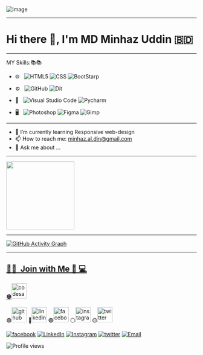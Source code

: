 ![image](https://user-images.githubusercontent.com/64801732/201510430-80cd6282-ad97-48eb-bc65-a2b2fabf20b3.png)


<hr/>

# Hi there 👋, I'm MD Minhaz Uddin 🇧🇩

<hr/>

MY Skills:📚📚
- 🌐 &nbsp;
  ![HTML5](https://user-images.githubusercontent.com/64801732/200296783-de1b348f-0151-4441-b5b9-3aa33e9604d9.png)
  ![CSS](https://user-images.githubusercontent.com/64801732/200296915-81cf6a01-3bd7-4810-bbb5-c607618ba533.png)
  ![BootStarp](https://user-images.githubusercontent.com/64801732/200297022-3176cfff-a3d9-4eb9-bcef-47c76371ff43.png)
- ⚙️ &nbsp;
  ![GitHub](https://user-images.githubusercontent.com/64801732/200297052-9bd98dde-5f8c-478b-89e6-32b25ede41be.png)
  ![Dit](https://user-images.githubusercontent.com/64801732/200297986-b043ef80-148e-4b46-bf3a-331a9303f435.png)
- 🔧 &nbsp;
  ![Visual Studio Code](https://user-images.githubusercontent.com/64801732/200297131-0c82bf17-34a0-4f81-a40f-8ba6877f402f.png)
  ![Pycharm](https://user-images.githubusercontent.com/64801732/200316557-9216e89d-1583-402e-9fc2-dcf92464f0c8.png)

- 🖥 &nbsp;
  ![Photoshop](https://user-images.githubusercontent.com/64801732/200297831-17a4c8cd-52de-4bb5-965c-5390b0b082e0.png)
  ![Figma](https://user-images.githubusercontent.com/64801732/200316095-8a87423e-3258-48b4-a9d3-678228c9a61b.png)
  ![Gimp](https://user-images.githubusercontent.com/64801732/200316850-6bd99db6-6ce1-466a-a390-2aa328408dfb.png)


<hr/>

- 🌱 I’m currently learning Responsive web-design 
- 📫 How to reach me: minhaz.al.din@gmail.com
- 💬 Ask me about ...

<hr/>

<a href="https://github.com/minhazuddin0523">
  <img height="180em" src="https://github-readme-stats.vercel.app/api?username=minhazuddin0523&theme=buefy&show_icons=true" />

<hr/>


![GitHub Activity Graph](https://activity-graph.herokuapp.com/graph?username=minhazuddin0523)
  
<hr/>
  
  <h2> 🤝🏻 &nbsp;Join with Me 📱 💻 </h2>

 🟠[<img src='https://cdn.jsdelivr.net/npm/simple-icons@3.0.1/icons/codesandbox.svg' alt='codesandbox' height='40'>](https://codesandbox.io/u/minhazuddin0523)
  
 🟢[<img src='https://cdn.jsdelivr.net/npm/simple-icons@3.0.1/icons/github.svg' alt='github' height='40'>](https://github.com/minhazuddin0523)
 🔵[<img src='https://cdn.jsdelivr.net/npm/simple-icons@3.0.1/icons/linkedin.svg' alt='linkedin' height='40'>](https://www.linkedin.com/in/minhazuddin0523/)
  🟣[<img src='https://cdn.jsdelivr.net/npm/simple-icons@3.0.1/icons/facebook.svg' alt='facebook' height='40'>](https://www.facebook.com/minhazuddin0523)
 ⚪[<img src='https://cdn.jsdelivr.net/npm/simple-icons@3.0.1/icons/instagram.svg' alt='instagram' height='40'>](https://www.instagram.com/minhazuddin0523/)
🟡[<img src='https://cdn.jsdelivr.net/npm/simple-icons@3.0.1/icons/twitter.svg' alt='twitter' height='40'>](https://twitter.com/minhazuddin0523)

<a href="https://web.facebook.com/minhazuddin0523/"><img alt="facebook" src="https://img.shields.io/badge/Facebook-MD Minhaz Uddin-blue?style=flat-square&logo=facebook"></a>
<a href="https://www.linkedin.com/in/minhazuddin0523/"><img alt="LinkedIn" src="https://img.shields.io/badge/LinkedIn-MD Minhaz Uddin-blue?style=flat-square&logo=linkedin"></a>
<a href="https://www.instagram.com/in/minhazuddin0523/"><img alt="Instagram" src="https://img.shields.io/badge/Instagram-MD Minhaz Uddin-blue?style=flat-square&logo=instagram"></a>
<a href="https://twitter.com/minhazuddin0523"><img alt="twitter" src="https://img.shields.io/badge/Twitter-MD Minhaz Uddin-blue?style=flat-square&logo=twitter"></a>
<a href="mailto:minhaz.al.din@gmail.com"><img alt="Email" src="https://img.shields.io/badge/Email-minhaz.al.din@gmail.com-blue?style=flat-square&logo=gmail"></a>
  
![Profile views](https://gpvc.arturio.dev/minhaz7890)  
